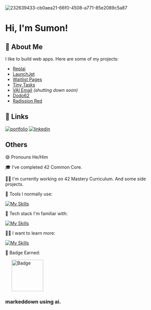 
![232639433-cb0aea21-66f0-4508-a771-85e2089c5a87](https://github.com/sumon-ohid/Sumon-ohid/assets/117649754/3b9757c0-de92-4b3f-9170-cf7571379862)

# Hi, I'm Sumon! 

## 🚀 About Me

I like to build web apps. Here are some of my projects:

- [Replai](https://replai.tech)  
- [LaunchJet](https://www.launchjet.dev)  
- [Waitlist Pages](https://www.waitlistpages.com)  
- [Tiny Tasks](https://tiny-tasks.vercel.app)  
- [VAI Email](https://vai.email) *(shutting down soon)*  
- [Dodo62](https://dodo62.vercel.app)  
- [Radission Red](https://radissionred.vercel.app)  

## 🔗 Links
[![portfolio](https://img.shields.io/badge/my_portfolio-000?style=for-the-badge&logo=ko-fi&logoColor=white)](https://thesumon.vercel.app/)
[![linkedin](https://img.shields.io/badge/linkedin-0A66C2?style=for-the-badge&logo=linkedin&logoColor=white)](https://www.linkedin.com/in/sumon-md-ohiduzzaman/)

## Others
😄 Pronouns He/Him

🎓 I've completed 42 Common Core.

👩‍💻 I'm currently working on 42 Mastery Curriculum. And some side projects.


🧰 Tools I normally use:

[![My Skills](https://skillicons.dev/icons?i=linux,apple,vscode,git&perline=10)](https://skillicons.dev)


🧠 Tech stack I'm familiar with:

[![My Skills](https://skillicons.dev/icons?i=bash,c,cpp,js,html,css,tailwind,django,docker&perline=15)](https://skillicons.dev)


👩‍💻 I want to learn more:

[![My Skills](https://skillicons.dev/icons?i=cs,dotnet,py,selenium,react,ts,qt,unity,kubernetes&perline=10)](https://skillicons.dev)

🏅 Badge Earned:

<img src="https://github.com/user-attachments/assets/f1bd8b44-2171-4295-b473-591af7da413d" alt="Badge" width="100" height="100"  style="margin-left: 20px;">
<!--
<img src="https://github.com/user-attachments/assets/70e33a71-6e7d-4193-99b5-71b02fda3d1b" alt="Badge" width="100" height="100"  style="margin-left: 20px;">
-->

### markeddown using ai.
